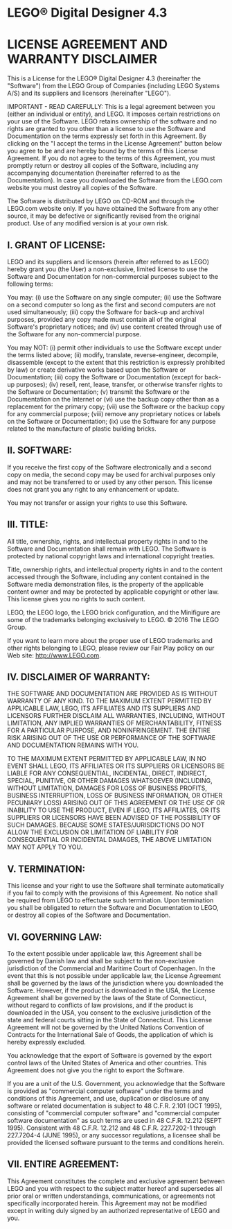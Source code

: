 # LEGO® Digital Designer 4.3
# LICENSE AGREEMENT AND WARRANTY DISCLAIMER

This is a License for the LEGO® Digital Designer 4.3 (hereinafter the "Software") from the LEGO Group of Companies (including LEGO Systems A/S) and its suppliers and licensors (hereinafter "LEGO").

IMPORTANT - READ CAREFULLY: This is a legal agreement between you (either an individual or entity), and LEGO. It imposes certain restrictions on your use of the Software. LEGO retains ownership of the software and no rights are granted to you other than a license to use the Software and Documentation on the terms expressly set forth in this Agreement. By clicking on the "I accept the terms in the License Agreement" button below you agree to be and are hereby bound by the terms of this License Agreement. If you do not agree to the terms of this Agreement, you must promptly return or destroy all copies of the Software, including any accompanying documentation (hereinafter referred to as the Documentation). In case you downloaded the Software from the LEGO.com website you must destroy all copies of the Software.

The Software is distributed by LEGO on CD-ROM and through the LEGO.com website only. If you have obtained the Software from any other source, it may be defective or significantly revised from the original product. Use of any modified version is at your own risk.

## I. GRANT OF LICENSE: 

LEGO and its suppliers and licensors (herein after referred to as LEGO) hereby grant you (the User) a non-exclusive, limited license to use the Software and Documentation for non-commercial purposes subject to the following terms: 

You may:
(i) use the Software on any single computer;
(ii) use the Software on a second computer so long as the first and second computers are not used simultaneously;
(iii) copy the Software for back-up and archival purposes, provided any copy made must contain all of the original Software's proprietary notices; and
(iv) use content created through use of the Software for any non-commercial purpose.
	
You may NOT:
(i) permit other individuals to use the Software except under the terms listed above;
(ii) modify, translate, reverse-engineer, decompile, disassemble (except to the extent that this restriction is expressly prohibited by law) or create derivative works based upon the Software or Documentation;
(iii) copy the Software or Documentation (except for back-up purposes);
(iv) resell, rent, lease, transfer, or otherwise transfer rights to the Software or Documentation;
(v) transmit the Software or the Documentation on the Internet or 
(vi) use the backup copy other than as a replacement for the primary copy;
(vii) use the Software or the backup copy for any commercial purpose; (viii) remove any proprietary notices or labels on the Software or Documentation;
(ix) use the Software for any purpose related to the manufacture of plastic building bricks. 

## II. SOFTWARE: 

If you receive the first copy of the Software electronically and a second copy on media, the second copy may be used for archival purposes only and may not be transferred to or used by any other person. This license does not grant you any right to any enhancement or update.

You may not transfer or assign your rights to use this Software. 

## III. TITLE: 

All title, ownership, rights, and intellectual property rights in and to the Software and Documentation shall remain with LEGO. The Software is protected by national copyright laws and international copyright treaties. 

Title, ownership rights, and intellectual property rights in and to the content accessed through the Software, including any content contained in the Software media demonstration files, is the property of the applicable content owner and may be protected by applicable copyright or other law. This license gives you no rights to such content.

LEGO, the LEGO logo, the LEGO brick configuration, and the Minifigure are some of the trademarks belonging exclusively to LEGO. © 2016 The LEGO Group.

If you want to learn more about the proper use of LEGO trademarks and other rights belonging to LEGO, please review our Fair Play policy on our Web site: http://www.LEGO.com. 

## IV. DISCLAIMER OF WARRANTY: 

THE SOFTWARE AND DOCUMENTATION ARE PROVIDED AS IS WITHOUT WARRANTY OF ANY KIND. TO THE MAXIMUM EXTENT PERMITTED BY APPLICABLE LAW, LEGO, ITS AFFILIATES AND ITS SUPPLIERS AND LICENSORS FURTHER DISCLAIM ALL WARRANTIES, INCLUDING, WITHOUT LIMITATION, ANY IMPLIED WARRANTIES OF MERCHANTABILITY, FITNESS FOR A PARTICULAR PURPOSE, AND NONINFRINGEMENT. THE ENTIRE RISK ARISING OUT OF THE USE OR PERFORMANCE OF THE SOFTWARE AND DOCUMENTATION REMAINS WITH YOU.

TO THE MAXIMUM EXTENT PERMITTED BY APPLICABLE LAW, IN NO EVENT SHALL LEGO, ITS AFFILIATES OR ITS SUPPLIERS OR LICENSORS BE LIABLE FOR ANY CONSEQUENTIAL, INCIDENTAL, DIRECT, INDIRECT, SPECIAL, PUNITIVE, OR OTHER DAMAGES WHATSOEVER (INCLUDING, WITHOUT LIMITATION, DAMAGES FOR LOSS OF BUSINESS PROFITS, BUSINESS INTERRUPTION, LOSS OF BUSINESS INFORMATION, OR OTHER PECUNIARY LOSS) ARISING OUT OF THIS AGREEMENT OR THE USE OF OR INABILITY TO USE THE PRODUCT, EVEN IF LEGO, ITS AFFILIATES, OR ITS SUPPLIERS OR LICENSORS HAVE BEEN ADVISED OF THE POSSIBILITY OF SUCH DAMAGES. BECAUSE SOME STATES/JURISDICTIONS DO NOT ALLOW THE EXCLUSION OR LIMITATION OF LIABILITY FOR CONSEQUENTIAL OR INCIDENTAL DAMAGES, THE ABOVE LIMITATION MAY NOT APPLY TO YOU.

## V. TERMINATION: 

This license and your right to use the Software shall terminate automatically if you fail to comply with the provisions of this Agreement. No notice shall be required from LEGO to effectuate such termination. Upon termination you shall be obligated to return the Software and Documentation to LEGO, or destroy all copies of the Software and Documentation.

## VI. GOVERNING LAW: 

To the extent possible under applicable law, this Agreement shall be governed by Danish law and shall be subject to the non-exclusive jurisdiction of the Commercial and Maritime Court of Copenhagen. In the event that this is not possible under applicable law, the License Agreement shall be governed by the laws of the jurisdiction where you downloaded the Software. However, if the product is downloaded in the USA, the License Agreement shall be governed by the laws of the State of Connecticut, without regard to conflicts of law provisions, and if the product is downloaded in the USA, you consent to the exclusive jurisdiction of the state and federal courts sitting in the State of Connecticut. This License Agreement will not be governed by the United Nations Convention of Contracts for the International Sale of Goods, the application of which is hereby expressly excluded.

You acknowledge that the export of Software is governed by the export control laws of the United States of America and other countries. This Agreement does not give you the right to export the Software.

If you are a unit of the U.S. Government, you acknowledge that the Software is provided as "commercial computer software" under the terms and conditions of this Agreement, and use, duplication or disclosure of any software or related documentation is subject to 48 C.F.R. 2.101 (OCT 1995), consisting of "commercial computer software" and "commercial computer software documentation" as such terms are used in 48 C.F.R. 12.212 (SEPT 1995). Consistent with 48 C.F.R. 12.212 and 48 C.F.R. 227.7202-1 through 227.7204-4 (JUNE 1995), or any successor regulations, a licensee shall be provided the licensed software pursuant to the terms and conditions herein. 

## VII. ENTIRE AGREEMENT: 

This Agreement constitutes the complete and exclusive agreement between LEGO and you with respect to the subject matter hereof and supersedes all prior oral or written understandings, communications, or agreements not specifically incorporated herein. This Agreement may not be modified except in writing duly signed by an authorized representative of LEGO and you.
